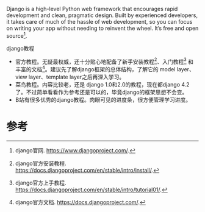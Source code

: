 Django is a high-level Python web framework that encourages rapid development and clean, pragmatic design. Built by experienced developers, it takes care of much of the hassle of web development, so you can focus on writing your app without needing to reinvent the wheel. It’s free and open source[^1].

django教程

- 官方教程。无疑最权威，还十分贴心地配备了新手安装教程[^2]、入门教程[^3] 和丰富的文档[^4]。建议先了解django框架的总体结构，了解它的 model layer、view layer、template layer之后再深入学习。
- 菜鸟教程。内容比较老，还是 django 1.0和2.0的教程，现在都django 4.2 了。不过简单看看作为参考还是可以的，毕竟django的框架思想不会变。
- B站有很多优秀的django教程。肉眼可见的进度条，很方便管理学习进度。



# 参考

[^1]: django官网. https://www.djangoproject.com/.
[^2]: django官方安装教程. https://docs.djangoproject.com/en/stable/intro/install/.
[^3]: django官方上手教程. https://docs.djangoproject.com/en/stable/intro/tutorial01/.
[^4]: django官方文档. https://docs.djangoproject.com/.

